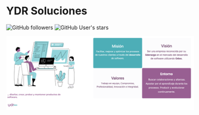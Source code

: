# YDR Soluciones

![GitHub followers](https://img.shields.io/github/followers/ydrsoluciones) ![GitHub User's stars](https://img.shields.io/github/stars/ydrsoluciones)

![Presentations](./images/presentations.png)
